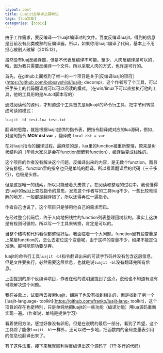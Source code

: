 ```yaml
---
layout: post
title: Luajit反编译之探索记 
tags: [lua文章]
categories: [topic]
---
```

由于工作需求，要反编译一个luajit编译过的文件。百度反编译luajit，得到的信息是目前没有此类成熟的反编译器。所以，如果你用luajit编译了代码，基本上不用担心被别人破解（2015.12）。

虽然没有luaj反编译器，但是不代表反编译不可能。至少，人肉反编译是可以的，哈。因为我只需要反编译一个文件，所以采取人肉的方式，也许是可行的。

首先，在github上面找到了唯一的一个项目是关于[反编译luaj的项目](https://github.com/bobsayshilol/luajit-
decomp)，这个作者写了个工具，可以把手头上的代码翻译成可以可以阅读的模式。（在win/linux下可以直接执行他的工具，他的工具用的是AutoIt脚本写的）

通过阅读他的源码，才知道这个工具首先是用luajit的命令行工具，把字节码转换成可读的模式：

`luajit -bl test.lua test.txt`

翻译的思路，就是根据luajit提供的指令表，把指令翻译成对应的lua源码，例如， 对这句指令 **MOV dst var** ，翻译成 `local
dst = var`

在对luajit指令的翻译过程，最麻烦的是，lua里的function被重新整理，原来是树状结构的（毕竟大家总是会在function里嵌套function），编译后变成线性的。

这个项目的作者没有解决这个问题，反编译出来的内容，是无数个function，而且没有排版，function里的指令也只是单纯的翻译。所以看着翻译后的代码（三千多行），也极是头疼。

但是这是唯一的线索，所以只能硬着头皮做了。在阅读和整理的过程中，我也懂得去luajit的[wiki](http://wiki.luajit.org/Bytecode-2.0)上查找指令的意思，发现这个作者写的工具bug不少，一些比较难理解的地方，一般都是翻译错了，所以还得再过一遍指令。

作者自己也说了，这个项目只是够用他自己的需求而已。

在经过整合代码后，终于人肉地把线性的function列表整理回树状的。事实上这块是有规则可循的，所以写一个工具来转换，肯定是可以的。

当整个结构和代码看似都整理好后，我面临着一个大问题。function里有些变量是上某层function的，怎么去定位这个变量呢，由于这样的变量不少，如果不能定位准确，那可能前功要尽弃。

luajit的命令行工具`luajit -bl`指令翻译出来的可读字节码并没有包含这层信息。但是文件要执行，必然需要这层信息，也就是说`luajit
-bl`没有翻译完所有信息。

上面提到的那个反编译项目，作者在他的说明里提到了这点，说他也不知道有没有可能解决这个问题。

我在谷歌上，试着再去搜索luajit，翻遍了也没有找到相关的，但是找到了另一个[luajit-language-
toolkit](https://github.com/franko/luajit-lang-
toolkit)，这个项目的存在也挺特别，只是单纯地把luajit的一些功能（编译功能）用lua源码重新实现一遍。（作者说，单纯是提供学习）

看着使用方法，感觉好像没有卵用，但是在说明的最后一部分，看到了希望，这个工具除了能像`luajit
-bl`一样外，还可以进一步地，把函数内的全局变量表引用的信息也翻译出来了。

有了这件法宝，接下来我就顺利得反编译出这个源码了（1千多行的代码）